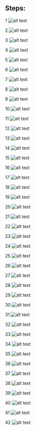 ## Steps:
1
![alt text](https://raw.githubusercontent.com/sankag/ESBII/master/lab5pics/1.JPG)

2
![alt text](https://raw.githubusercontent.com/sankag/ESBII/master/lab5pics/2.JPG)

3
![alt text](https://raw.githubusercontent.com/sankag/ESBII/master/lab5pics/3.JPG)

4
![alt text](https://raw.githubusercontent.com/sankag/ESBII/master/lab5pics/4.JPG)

5
![alt text](https://raw.githubusercontent.com/sankag/ESBII/master/lab5pics/5.JPG)

6
![alt text](https://raw.githubusercontent.com/sankag/ESBII/master/lab5pics/6.JPG)

7
![alt text](https://raw.githubusercontent.com/sankag/ESBII/master/lab5pics/7.JPG)

8
![alt text](https://raw.githubusercontent.com/sankag/ESBII/master/lab5pics/8.JPG)

9
![alt text](https://raw.githubusercontent.com/sankag/ESBII/master/lab5pics/9.JPG)

10
![alt text](https://raw.githubusercontent.com/sankag/ESBII/master/lab5pics/10.JPG)

11
![alt text](https://raw.githubusercontent.com/sankag/ESBII/master/lab5pics/11.JPG)

12
![alt text](https://raw.githubusercontent.com/sankag/ESBII/master/lab5pics/12.JPG)

13
![alt text](https://raw.githubusercontent.com/sankag/ESBII/master/lab5pics/13.JPG)

14
![alt text](https://raw.githubusercontent.com/sankag/ESBII/master/lab5pics/14.JPG)

15
![alt text](https://raw.githubusercontent.com/sankag/ESBII/master/lab5pics/15.JPG)

16
![alt text](https://raw.githubusercontent.com/sankag/ESBII/master/lab5pics/16.JPG)

17
![alt text](https://raw.githubusercontent.com/sankag/ESBII/master/lab5pics/17.JPG)

18
![alt text](https://raw.githubusercontent.com/sankag/ESBII/master/lab5pics/18.JPG)

19
![alt text](https://raw.githubusercontent.com/sankag/ESBII/master/lab5pics/19.JPG)

20
![alt text](https://raw.githubusercontent.com/sankag/ESBII/master/lab5pics/20.JPG)

21
![alt text](https://raw.githubusercontent.com/sankag/ESBII/master/lab5Pics2/21.JPG)

22
![alt text](https://raw.githubusercontent.com/sankag/ESBII/master/lab5Pics2/22.JPG)

23
![alt text](https://raw.githubusercontent.com/sankag/ESBII/master/lab5Pics2/23.JPG)

24
![alt text](https://raw.githubusercontent.com/sankag/ESBII/master/lab5Pics2/24.JPG)

25
![alt text](https://raw.githubusercontent.com/sankag/ESBII/master/lab5Pics2/25.JPG)

26
![alt text](https://raw.githubusercontent.com/sankag/ESBII/master/lab5Pics2/26.JPG)

27
![alt text](https://raw.githubusercontent.com/sankag/ESBII/master/lab5Pics2/27.JPG)

28
![alt text](https://raw.githubusercontent.com/sankag/ESBII/master/lab5Pics2/28.JPG)

29
![alt text](https://raw.githubusercontent.com/sankag/ESBII/master/lab5Pics2/29.JPG)

30
![alt text](https://raw.githubusercontent.com/sankag/ESBII/master/lab5Pics2/30.JPG)

31
![alt text](https://raw.githubusercontent.com/sankag/ESBII/master/lab5Pics2/31.JPG)

32
![alt text](https://raw.githubusercontent.com/sankag/ESBII/master/lab5Pics2/32.JPG)

33
![alt text](https://raw.githubusercontent.com/sankag/ESBII/master/lab5Pics2/33.JPG)

34
![alt text](https://raw.githubusercontent.com/sankag/ESBII/master/lab5Pics2/34.JPG)

35
![alt text](https://raw.githubusercontent.com/sankag/ESBII/master/lab5Pics2/35.JPG)

36
![alt text](https://raw.githubusercontent.com/sankag/ESBII/master/lab5Pics2/36.JPG)

37
![alt text](https://raw.githubusercontent.com/sankag/ESBII/master/lab5Pics2/37.JPG)

38
![alt text](https://raw.githubusercontent.com/sankag/ESBII/master/lab5Pics2/38.JPG)

39
![alt text](https://raw.githubusercontent.com/sankag/ESBII/master/lab5Pics2/39.JPG)

40
![alt text](https://raw.githubusercontent.com/sankag/ESBII/master/lab5Pics2/40.JPG)

41
![alt text](https://raw.githubusercontent.com/sankag/ESBII/master/lab5Pics2/41.JPG)

42
![alt text](https://raw.githubusercontent.com/sankag/ESBII/master/lab5Pics2/42.JPG)

